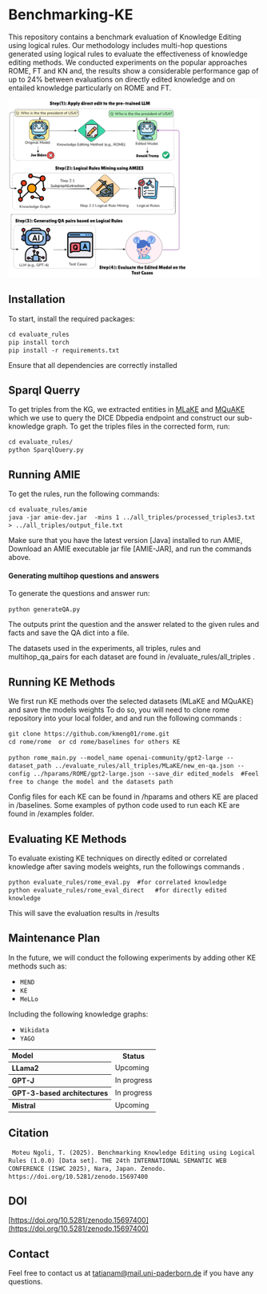 # Benchmarking-KE

This repository contains a benchmark evaluation of Knowledge Editing using logical rules. Our methodology includes multi-hop questions generated using logical rules to evaluate the effectiveness of knowledge editing methods. We conducted experiments on the popular approaches ROME, FT and KN and, the results show a considerable performance gap of up to 24% between evaluations on directly edited knowledge and on entailed knowledge particularly on ROME and FT.

<p align="center">
  <img src="images/approach.jpg" alt="Approach Diagram"/>
</p>

## Installation

To start, install the required packages:

```
cd evaluate_rules
pip install torch
pip install -r requirements.txt
```
Ensure that all dependencies are correctly installed

## Sparql Querry

To get triples from the KG, we extracted entities in [MLaKE](https://github.com/Hi-archers/MLaKE/blob/main/dataset/single_hop/en_qa.json) and [MQuAKE](https://github.com/princeton-nlp/MQuAKE) which we use to query the DICE Dbpedia endpoint and construct our sub-knowledge graph. To get the triples files in the corrected form, run:
```
cd evaluate_rules/
python SparqlQuery.py
```


## Running AMIE

To get the rules, run the following commands:

```
cd evaluate_rules/amie
java -jar amie-dev.jar  -mins 1 ../all_triples/processed_triples3.txt > ../all_triples/output_file.txt
```
  
  Make sure that you have the latest version [Java] installed to run AMIE, Download an AMIE executable jar file [AMIE-JAR], and run the commands above.
  
  
  #### Generating multihop questions and answers
  To generate the questions and answer run:
  
  ```python generateQA.py```
  
 The outputs print the question and the answer related to the given rules and facts and save the QA dict into a file.
 
 The datasets used in the experiments, all triples, rules and multihop_qa_pairs for each dataset are found in /evaluate_rules/all_triples .
 
 
## Running KE Methods

We first run KE methods over the selected datasets (MLaKE and MQuAKE) and save the models weights
To do so, you will need to clone rome repository into your local folder, and  and run the following commands :
```
git clone https://github.com/kmeng01/rome.git
cd rome/rome  or cd rome/baselines for others KE

python rome_main.py --model_name openai-community/gpt2-large --dataset_path ../evaluate_rules/all_triples/MLaKE/new_en-qa.json --config ../hparams/ROME/gpt2-large.json --save_dir edited_models  #Feel free to change the model and the datasets path
```

Config files for each KE can be found in /hparams and others KE are placed in /baselines. Some examples of python code used to run each KE are found in /examples folder.
 
## Evaluating KE Methods

To evaluate existing KE techniques on directly edited or correlated knowledge after saving models weights, run the followings commands .

```
python evaluate_rules/rome_eval.py  #for correlated knowledge 
python evaluate_rules/rome_eval_direct   #for directly edited knowledge
```
This will save the evaluation results in /results


## Maintenance Plan

In the future, we will conduct the following experiments by adding other KE methods such as:
- `MEND`
- `KE`
- `MeLLo`

Including the following knowledge graphs:
- `Wikidata`
- `YAGO`

<table>
  <tr><th align="left">Model</th><th>Status</th></tr>
  <tr><th align="left">LLama2</th><td>Upcoming</td></tr>
  <tr><th align="left">GPT-J</th><td>In progress</td></tr>
  <tr><th align="left">GPT-3-based architectures</th><td>In progress</td></tr>
  <tr><th align="left">Mistral</th><td>Upcoming</td></tr>
</table>
 
## Citation

```
 Moteu Ngoli, T. (2025). Benchmarking Knowledge Editing using Logical Rules (1.0.0) [Data set]. THE 24th INTERNATIONAL SEMANTIC WEB CONFERENCE (ISWC 2025), Nara, Japan. Zenodo. https://doi.org/10.5281/zenodo.15697400
 ```
 
## DOI
[https://doi.org/10.5281/zenodo.15697400](https://doi.org/10.5281/zenodo.15697400)
 
## Contact
Feel free to contact us at tatianam@mail.uni-paderborn.de if you have any questions.
